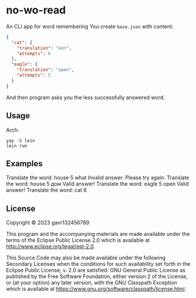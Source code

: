 # no-wo-read

An CLI app for word remembering
You create `base.json` with content:
```json
{
  "cat": {
    "translation": "кот",
    "attempts": 6
  },
  "eagle": {
    "translation": "орел",
    "attempts": 5
  }
}
```
And then program asks you the less successfully answered word.

## Usage
Arch: 
```
yay -S lein
lein run
```

## Examples
Translate the word: house 5
what
Invalid answer. Please try again.
Translate the word: house 5
дом
Valid answer!
Translate the word: eagle 5
орел
Valid answer!
Translate the word: cat 6

## License

Copyright © 2023 gavr132456789

This program and the accompanying materials are made available under the
terms of the Eclipse Public License 2.0 which is available at
http://www.eclipse.org/legal/epl-2.0.

This Source Code may also be made available under the following Secondary
Licenses when the conditions for such availability set forth in the Eclipse
Public License, v. 2.0 are satisfied: GNU General Public License as published by
the Free Software Foundation, either version 2 of the License, or (at your
option) any later version, with the GNU Classpath Exception which is available
at https://www.gnu.org/software/classpath/license.html.
